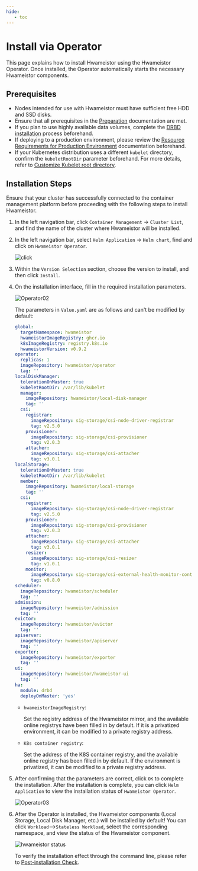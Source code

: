 ```yaml
---
hide:
   - toc
---
```


# Install via Operator

This page explains how to install Hwameistor using the Hwameistor Operator. Once installed, the Operator automatically starts the necessary Hwameistor components.

## Prerequisites

- Nodes intended for use with Hwameistor must have sufficient free HDD and SSD disks.
- Ensure that all prerequisites in the [Preparation](prereq.md) documentation are met.
- If you plan to use highly available data volumes, complete the [DRBD installation](drbdinstall.md) process beforehand.
- If deploying to a production environment, please review the [Resource Requirements for Production Environment](proresource.md) documentation beforehand.
- If your Kubernetes distribution uses a different `kubelet` directory, confirm the `kubeletRootDir` parameter beforehand. For more details, refer to [Customize Kubelet root directory](customized-kubelet.md).

## Installation Steps

Ensure that your cluster has successfully connected to the container management platform before proceeding with the following steps to install Hwameistor.

1. In the left navigation bar, click `Container Management` -> `Cluster List`, and find the name of the cluster where Hwameistor will be installed.

2. In the left navigation bar, select `Helm Application` -> `Helm chart`, find and click on `Hwameistor Operator`.

     ![click](https://docs.daocloud.io/daocloud-docs-images/docs/storage/images/operator1.jpg)

3. Within the `Version Selection` section, choose the version to install, and then click `Install`.

4. On the installation interface, fill in the required installation parameters.

     ![Operator02](https://docs.daocloud.io/daocloud-docs-images/docs/storage/images/operator2.jpg)

     The parameters in `Value.yaml` are as follows and can't be modified by default:

     ```yaml
     global:
       targetNamespace: hwameistor
       hwameistorImageRegistry: ghcr.io
       k8sImageRegistry: registry.k8s.io
       hwameistorVersion: v0.9.2
     operator:
       replicas: 1
       imageRepository: hwameistor/operator
       tag: ''
     localDiskManager:
       tolerationOnMaster: true
       kubeletRootDir: /var/lib/kubelet
       manager:
         imageRepository: hwameistor/local-disk-manager
         tag: ''
       csi:
         registrar:
           imageRepository: sig-storage/csi-node-driver-registrar
           tag: v2.5.0
         provisioner:
           imageRepository: sig-storage/csi-provisioner
           tag: v2.0.3
         attacher:
           imageRepository: sig-storage/csi-attacher
           tag: v3.0.1
     localStorage:
       tolerationOnMaster: true
       kubeletRootDir: /var/lib/kubelet
       member:
         imageRepository: hwameistor/local-storage
         tag: ''
       csi:
         registrar:
           imageRepository: sig-storage/csi-node-driver-registrar
           tag: v2.5.0
         provisioner:
           imageRepository: sig-storage/csi-provisioner
           tag: v2.0.3
         attacher:
           imageRepository: sig-storage/csi-attacher
           tag: v3.0.1
         resizer:
           imageRepository: sig-storage/csi-resizer
           tag: v1.0.1
         monitor:
           imageRepository: sig-storage/csi-external-health-monitor-controller
           tag: v0.8.0
     scheduler:
       imageRepository: hwameistor/scheduler
       tag: ''
     admission:
       imageRepository: hwameistor/admission
       tag: ''
     evictor:
       imageRepository: hwameistor/evictor
       tag: ''
     apiserver:
       imageRepository: hwameistor/apiserver
       tag: ''
     exporter:
       imageRepository: hwameistor/exporter
       tag: ''
     ui:
       imageRepository: hwameistor/hwameistor-ui
       tag: ''
     ha:
       module: drbd
       deployOnMaster: 'yes'
     ```

     - `hwameistorImageRegistry`:

         Set the registry address of the Hwameistor mirror, and the available online registrys have been filled in by default.
         If it is a privatized environment, it can be modified to a private registry address.

     - `K8s container registry`:

         Set the address of the K8S container registry, and the available online registry has been filled in by default.
         If the environment is privatized, it can be modified to a private registry address.

5. After confirming that the parameters are correct, click `OK` to complete the installation. After the installation is complete, you can click `Helm Application` to view the installation status of `Hwameistor Operator`.

     ![Operator03](https://docs.daocloud.io/daocloud-docs-images/docs/storage/images/operator3.jpg)

6. After the Operator is installed, the Hwameistor components (Local Storage, Local Disk Manager, etc.) will be installed by default!
    You can click `Workload`-->`Stateless Workload`, select the corresponding namespace, and view the status of the Hwameistor component.

     ![hwameistor status](https://docs.daocloud.io/daocloud-docs-images/docs/storage/images/operator4.jpg)

     To verify the installation effect through the command line, please refer to [Post-installation Check](./post-check.md).
